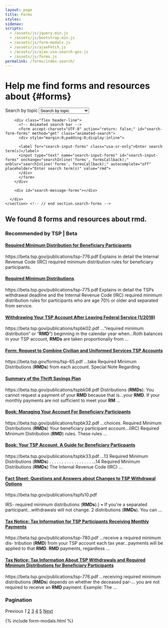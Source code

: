 ```yaml
---
layout: page
title: Forms
styles:
sidenav:
scripts:
  - /assets/js/jquery.min.js
  - /assets/js/bootstrap.min.js
  - /assets/js/form-modals.js
  - /assets/js/ajaxFetch.js
  - /assets/js/ajax-usa-search-gov.js
  - /assets/js/forms.js
permalink: /forms/index-search/
---
```


# Help me find forms and resources about {#forms}

<!-- SEARCH FORMS -->

<div class="usa-grid-full">
  <div class="usa-width-one-whole">
    <section class="search-forms">
      <div role="search" class="search-container">
        <!-- Topic drop-down list -->
        <form class="usa-search usa-search-big select">
          <label class="usa-sr-only" for="select-forms-topic">Search by topic</label>
          <select id="select-forms-topic" name="select-forms-topic" onchange="selectFormsTopic();">
              <option value="0">Search by topic</option>
              <option value="1">Beneficiary participants</option>
              <option value="2">Contributions</option>
              <option value="3">Death benefits</option>
              <option value="4">General information</option>
              <option value="5">Investments</option>
              <option value="6">Legal documents</option>
              <option value="7">Loans</option>
              <option value="8">Tax information</option>
              <option value="9">Transfers and rollovers</option>
              <option value="10">Withdrawals</option>
            </select>
        </form>

        <div class="flex header-line">
          <!-- Animated search bar -->
          <form accept-charset="UTF-8" action="return: false;" id="search-form-forms" method="get" class="animated-search">
          <div style="margin:0;padding:0;display:inline">

          <label for="search-input-forms" class="usa-sr-only">Enter search term(s)</label>
          <input type="text" name="search-input-forms" id="search-input-forms" onchange="searchInline('forms', formsCallback);" onblur="searchInline('forms', formsCallback);" autocomplete="off" placeholder="Enter search term(s)" value="rmd">
          </div>
          </form>
        </div>

        <div id="search-message-forms"></div>

      </div>
    </section> <!-- // end section.search-forms -->
  </div>
</div>

<h2 id="inline-search-forms-message" class="results">We found <strong>8</strong> forms and resources about <strong>rmd</strong>.</h2>


<div class="usa-grid-full results">
  <div class="usa-width-one-whole">
<section class="search-results" tabindex="-1">

<!-- BEST BETS -->
<div class="best-bets">

  <h3 class="content-heading">Recommended by TSP | Beta</h3>

  <div>
  <h4 class="title"><a href="https://beta.tsp.gov/publications/tsp-776.pdf">Required Minimum Distribution for Beneficiary Participants</a></h4>
  <span class="url">https://beta.tsp.gov/publications/tsp-776.pdf</span>
  <span class="description">Explains in detail the Internal Revenue Code (IRC) required minimum distribution rules for beneficiary participants.</span>
  </div>

  <div>
  <h4 class="title"><a href="https://beta.tsp.gov/publications/tsp-775.pdf">Required Minimum Distributions</a></h4>
  <span class="url">https://beta.tsp.gov/publications/tsp-775.pdf</span>
  <span class="description">Explains in detail the TSPs withdrawal deadline and the Internal Revenue Code (IRC) required minimum distribution rules for participants who are age 70&frac12; or older and separated from service.</span>
  </div>

</div> <!-- END div.best-bets -->

<div class="results">
  <div>
  <h4 class="title">
  <a href="https://beta.tsp.gov/publications/tspbk02.pdf">Withdrawing Your TSP Account After Leaving Federal Service (1/2018)</a>
  </h4>
  <span class="url">https://beta.tsp.gov/publications/tspbk02.pdf</span>
  <span class="description">
  ...“required minimum distribution” or “<strong>RMD</strong>”) beginning in the calendar year when...Roth balances in your TSP account, <strong>RMDs</strong> are taken proportionally from ...
  </span>
  </div>

  <div>
<h4 class='title'>
<a href="https://beta.tsp.gov/forms/tsp-65.pdf">Form: Request to Combine Civilian and Uniformed Services TSP Accounts</a>
</h4>
<span class='url'>https://beta.tsp.gov/forms/tsp-65.pdf</span>
<span class='description'>
...take Required Minimum Distributions (<strong>RMDs</strong>) from each account. Special Note Regarding
</span>
</div>

<div>
<h4 class='title'>
<a href="https://beta.tsp.gov/publications/tspbk08.pdf">Summary of the Thrift Savings Plan</a>
</h4>
<span class='url'>https://beta.tsp.gov/publications/tspbk08.pdf</span>
<span class='description'>
Distributions (<strong>RMDs</strong>): You cannot request a payment of your <strong>RMD</strong> because that is...your <strong>RMD</strong>. If your monthly payments are not sufficient to meet your <strong>RM</strong> ...
</span>
</div>

<div>
<h4 class='title'>
<a href="https://beta.tsp.gov/publications/tspbk32.pdf">Book: Managing Your Account For Beneficiary Participants</a>
</h4>
<span class='url'>https://beta.tsp.gov/publications/tspbk32.pdf</span>
<span class='description'>
...choices. Required Minimum Distributions (<strong>RMDs</strong>) Your beneficiary participant account...(IRC) Required Minimum Distribution (<strong>RMD</strong>) rules. These rules ...
</span>
</div>

<div>
<h4 class='title'>
<a href="https://beta.tsp.gov/publications/tspbk33.pdf">Book: Your TSP Account, A Guide for Beneficiary Particpants</a>
</h4>
<span class='url'>https://beta.tsp.gov/publications/tspbk33.pdf</span>
<span class='description'>
...13 Required Minimum Distributions (<strong>RMDs</strong>) . . . . . . . . . . . . . . . . . ...14 Required Minimum Distributions (<strong>RMDs</strong>) The Internal Revenue Code (IRC) ...
</span>
</div>

<div>
<h4 class='title'>
<a href="https://beta.tsp.gov/publications/tspfs10.pdf">Fact Sheet: Questions and Answers about Changes to TSP Withdrawal Options</a>
</h4>
<span class='url'>https://beta.tsp.gov/publications/tspfs10.pdf</span>
<span class='description'>

IRS- required minimum distributions (<strong>RMDs</strong>).) • If you're a separated participant...withdrawals will not change. 2 distributions (<strong>RMDs</strong>). You can ...
</span>
</div>

<div>
<h4 class='title'>
<a href="https://beta.tsp.gov/publications/tsp-780.pdf">Tax Notice: Tax Information for TSP Participants Receiving Monthly Payments</a>
</h4>
<span class='url'>https://beta.tsp.gov/publications/tsp-780.pdf</span>
<span class='description'>
...receive a required minimum dis- tribution (<strong>RMD</strong>) from your TSP account each tax year...payments will be applied to that <strong>RMD</strong>. <strong>RMD</strong> payments, regardless ...
</span>
</div>

<div>
<h4 class='title'>
<a href="https://beta.tsp.gov/publications/tsp-776.pdf">Tax Notice: Tax Information About TSP Withdrawals and Required Minimum Distributions for Beneficiary Participants</a>
</h4>
<span class='url'>https://beta.tsp.gov/publications/tsp-776.pdf</span>
<span class='description'>
...receiving required minimum distributions (<strong>RMDs</strong>) depends on whether the deceased par-... you are not required to receive an <strong>RMD</strong> payment. Example: The ...
</span>
</div>
</div> <!-- END div.results -->
</section> <!-- END section.search-results -->

<!-- Pagination -->
<section class="pagination">
  <h3 class="sr-only">Pagination</h3>
  <div class="pagination-block">
    <span class="previous-page disabled">Previous</span> <!-- DAV: search.usa.gov toggles this from <a> to <span> when disabled -->
    <em>1</em>
    <a rel="next" href="/search?affiliate=beta.tsp&page=2&query=tax">2</a>
    <a href="/search?affiliate=beta.tsp&page=3&query=tax">3</a>
    <a href="/search?affiliate=beta.tsp&page=4&query=tax">4</a>
    <a href="/search?affiliate=beta.tsp&page=5&query=tax">5</a>
    <a class="next-page" rel="next" href="/search?affiliate=beta.tsp&page=2&query=tax">Next</a>
  </div>
</section> <!-- END section.pagination -->

</div> <!-- END div.usa-width-one-whole -->
</div>

{% include form-modals.html %}
